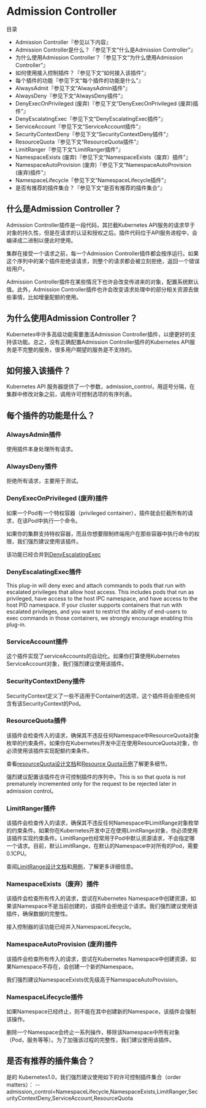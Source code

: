 # **Admission Controller**
目录
- Admission Controller『参见以下内容』
 - Admission Controller是什么？『参见下文“什么是Admission Controller”』
 - 为什么使用Admission Controller？『参见下文“为什么使用Admission Controller”』
 - 如何使用接入控制插件？『参见下文“如何接入该插件”』
 - 每个插件的功能『参见下文“每个插件的功能是什么”』
 - AlwaysAdmit『参见下文“AlwaysAdmin插件”』
 - AlwaysDeny『参见下文“AlwaysDeny插件”』
 - DenyExecOnPrivileged (废弃)『参见下文“DenyExecOnPrivileged (废弃)插件”』
 - DenyEscalatingExec『参见下文“DenyEscalatingExec插件”』
 - ServiceAccount『参见下文“ServiceAccount插件”』
 - SecurityContextDeny『参见下文“SecurityContextDeny插件”』
 - ResourceQuota『参见下文“ResourceQuota插件”』
 - LimitRanger『参见下文“LimitRanger插件”』
 - NamespaceExists (废弃)『参见下文“NamespaceExists（废弃）插件”』
 - NamespaceAutoProvision (废弃)『参见下文“NamespaceAutoProvision (废弃)插件”』
 - NamespaceLifecycle『参见下文“NamespaceLifecycle插件”』
 - 是否有推荐的插件集合？『参见下文“是否有推荐的插件集合”』

## **什么是Admission Controller？**

Admission Controller插件是一段代码，其拦截Kubernetes API服务的请求早于对象的持久性，但是在请求的认证和授权之后。插件代码位于API服务进程中，会编译成二进制以便此时使用。

集群在接受一个请求之前，每一个Admission Controller插件都会按序运行。如果这个序列中的某个插件拒绝该请求，则整个的请求都会被立刻拒绝，返回一个错误给用户。

Admission Controller插件在某些情况下也许会改变传进来的对象，配置系统默认值。此外，Admission Controller插件也许会改变请求处理中的部分相关资源去做些事情，比如增量配额的使用。

## **为什么使用Admission Controller？**

Kubernetes中许多高级功能需要激活Admission Controller插件，以便更好的支持该功能。总之，没有正确配置Admission Controller插件的Kubernetes API服务是不完整的服务，很多用户期望的服务是不支持的。

## **如何接入该插件？**

Kubernetes API 服务器提供了一个参数，admission_control，用逗号分隔，在集群中修改对象之前，调用许可控制选项的有序列表。

## **每个插件的功能是什么？**

### ****AlwaysAdmin插件****

使用插件本身处理所有请求。

### ****AlwaysDeny插件****

拒绝所有请求，主要用于测试。

### ****DenyExecOnPrivileged (废弃)插件****
如果一个Pod有一个特权容器（privileged container），插件就会拦截所有的请求，在该Pod中执行一个命令。

如果你的集群支持特权容器，而且你想要限制终端用户在那些容器中执行命令的权限，我们强烈建议使用该插件。

该功能已经合并到[DenyEscalatingExec]()

### ****DenyEscalatingExec插件****
This plug-in will deny exec and attach commands to pods that run with escalated privileges that allow host access. This includes pods that run as privileged, have access to the host IPC namespace, and have access to the host PID namespace.
If your cluster supports containers that run with escalated privileges, and you want to restrict the ability of end-users to exec commands in those containers, we strongly encourage enabling this plug-in.
### ****ServiceAccount插件****
这个插件实现了serviceAccounts的自动化。如果你打算使用Kubernetes ServiceAccount对象，我们强烈建议使用该插件。

### ****SecurityContextDeny插件****

SecurityContext定义了一些不适用于Container的选项，这个插件将会拒绝任何含有该SecurityContext的Pod。

### ****ResourceQuota插件****

该插件会检查传入的请求，确保其不违反任何Namespace中ResourceQuota对象枚举的约束条件。如果你在Kubernetes开发中正在使用ResourceQuota对象，你必须使用该插件实现配额约束条件。

查看[resourceQuota设计文档]()和[Resource Quota示例]()了解更多细节。

强烈建议配置该插件在许可控制插件的序列中。This is so that quota is not prematurely incremented only for the request to be rejected later in admission control。

### ****LimitRanger插件****

该插件会检查传入的请求，确保其不违反任何Namespace中LimitRange对象枚举的约束条件。如果你在Kubernetes开发中正在使用LimitRange对象，你必须使用该插件实现约束条件。LimitRange也经常用于Pod中默认资源请求，不会指定哪一个请求。目前，默认LimitRange，在默认的Namespace中对所有的Pod，需要0.1CPU。

查阅[LimitRange设计文档]()和[用例]()，了解更多详细信息。

### ****NamespaceExists（废弃）插件****
该插件会检查所有传入的请求，尝试在Kubernetes Namespace中创建资源，如果该Namespace不是当前创建的，该插件会拒绝这个请求。我们强烈建议使用该插件，确保数据的完整性。

接入控制器的该功能已经并入NamespaceLifecycle。

### ****NamespaceAutoProvision (废弃)插件****

该插件会检查所有传入的请求，尝试在Kubernetes Namespace中创建资源，如果Namespace不存在，会创建一个新的Namespace。

我们强烈建议NamespaceExists优先级高于NamespaceAutoProvision。

### ****NamespaceLifecycle插件****
如果Namespace已经终止，则不能在其中创建新的Namespace，该插件会强制该操作。

删除一个Namespace会终止一系列操作，移除该Namespace中所有对象（Pod，服务等等）。为了加强该过程的完整性，我们建议使用该插件。

## **是否有推荐的插件集合？**

是的
Kubernetes1.0，我们强烈建议使用如下的许可控制插件集合（order matters）：
--admission_control=NamespaceLifecycle,NamespaceExists,LimitRanger,SecurityContextDeny,ServiceAccount,ResourceQuota
